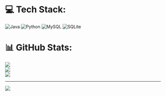
# 💻 Tech Stack:
![Java](https://img.shields.io/badge/java-%23ED8B00.svg?style=for-the-badge&logo=openjdk&logoColor=white) ![Python](https://img.shields.io/badge/python-3670A0?style=for-the-badge&logo=python&logoColor=ffdd54) ![MySQL](https://img.shields.io/badge/mysql-4479A1.svg?style=for-the-badge&logo=mysql&logoColor=white) ![SQLite](https://img.shields.io/badge/sqlite-%2307405e.svg?style=for-the-badge&logo=sqlite&logoColor=white)
# 📊 GitHub Stats:
![](https://github-readme-stats.vercel.app/api?username=AftabJ09&theme=dark&hide_border=false&include_all_commits=false&count_private=false)<br/>
![](https://nirzak-streak-stats.vercel.app/?user=AftabJ09&theme=dark&hide_border=false)<br/>
![](https://github-readme-stats.vercel.app/api/top-langs/?username=AftabJ09&theme=dark&hide_border=false&include_all_commits=false&count_private=false&layout=compact)

---
[![](https://visitcount.itsvg.in/api?id=AftabJ09&icon=0&color=0)](https://visitcount.itsvg.in)

<!-- Proudly created with GPRM ( https://gprm.itsvg.in ) -->
